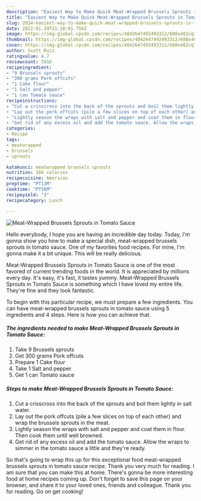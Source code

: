 ```yaml
---
description: "Easiest Way to Make Quick Meat-Wrapped Brussels Sprouts in Tomato Sauce"
title: "Easiest Way to Make Quick Meat-Wrapped Brussels Sprouts in Tomato Sauce"
slug: 2034-easiest-way-to-make-quick-meat-wrapped-brussels-sprouts-in-tomato-sauce
date: 2022-01-29T21:10:01.756Z
image: https://img-global.cpcdn.com/recipes/4842647492493312/680x482cq70/meat-wrapped-brussels-sprouts-in-tomato-sauce-recipe-main-photo.jpg
thumbnail: https://img-global.cpcdn.com/recipes/4842647492493312/680x482cq70/meat-wrapped-brussels-sprouts-in-tomato-sauce-recipe-main-photo.jpg
cover: https://img-global.cpcdn.com/recipes/4842647492493312/680x482cq70/meat-wrapped-brussels-sprouts-in-tomato-sauce-recipe-main-photo.jpg
author: Scott Ruiz
ratingvalue: 4.7
reviewcount: 2916
recipeingredient:
- "9 Brussels sprouts"
- "300 grams Pork offcuts"
- "1 Cake flour"
- "1 Salt and pepper"
- "1 can Tomato sauce"
recipeinstructions:
- "Cut a crisscross into the back of the sprouts and boil them lightly in salt water."
- "Lay out the pork offcuts (pile a few slices on top of each other) and wrap the brussels sprouts in the meat."
- "Lightly season the wraps with salt and pepper and coat them in flour. Then cook them until well browned."
- "Get rid of any excess oil and add the tomato sauce. Allow the wraps to simmer in the tomato sauce a little and they&#39;re ready."
categories:
- Recipe
tags:
- meatwrapped
- brussels
- sprouts

katakunci: meatwrapped brussels sprouts 
nutrition: 166 calories
recipecuisine: American
preptime: "PT13M"
cooktime: "PT56M"
recipeyield: "3"
recipecategory: Lunch

---
```



![Meat-Wrapped Brussels Sprouts in Tomato Sauce](https://img-global.cpcdn.com/recipes/4842647492493312/680x482cq70/meat-wrapped-brussels-sprouts-in-tomato-sauce-recipe-main-photo.jpg)

Hello everybody, I hope you are having an incredible day today. Today, I'm gonna show you how to make a special dish, meat-wrapped brussels sprouts in tomato sauce. One of my favorites food recipes. For mine, I'm gonna make it a bit unique. This will be really delicious.

Meat-Wrapped Brussels Sprouts in Tomato Sauce is one of the most favored of current trending foods in the world. It is appreciated by millions every day. It's easy, it's fast, it tastes yummy. Meat-Wrapped Brussels Sprouts in Tomato Sauce is something which I have loved my entire life. They're fine and they look fantastic.




To begin with this particular recipe, we must prepare a few ingredients. You can have meat-wrapped brussels sprouts in tomato sauce using 5 ingredients and 4 steps. Here is how you can achieve that.

<!--inarticleads1-->

##### The ingredients needed to make Meat-Wrapped Brussels Sprouts in Tomato Sauce:

1. Take 9 Brussels sprouts
1. Get 300 grams Pork offcuts
1. Prepare 1 Cake flour
1. Take 1 Salt and pepper
1. Get 1 can Tomato sauce




<!--inarticleads2-->

##### Steps to make Meat-Wrapped Brussels Sprouts in Tomato Sauce:

1. Cut a crisscross into the back of the sprouts and boil them lightly in salt water.
1. Lay out the pork offcuts (pile a few slices on top of each other) and wrap the brussels sprouts in the meat.
1. Lightly season the wraps with salt and pepper and coat them in flour. Then cook them until well browned.
1. Get rid of any excess oil and add the tomato sauce. Allow the wraps to simmer in the tomato sauce a little and they&#39;re ready.




So that's going to wrap this up for this exceptional food meat-wrapped brussels sprouts in tomato sauce recipe. Thank you very much for reading. I am sure that you can make this at home. There's gonna be more interesting food at home recipes coming up. Don't forget to save this page on your browser, and share it to your loved ones, friends and colleague. Thank you for reading. Go on get cooking!
